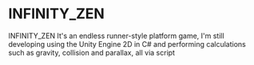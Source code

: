 # INFINITY_ZEN
INFINITY_ZEN It's an endless runner-style platform game, I'm still developing using the Unity Engine 2D in C# and performing calculations such as gravity, collision and parallax, all via script
